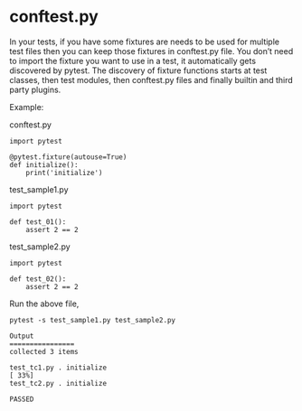 # conftest.py

In your tests, if you have some fixtures are needs to be used for multiple test files then you can keep those fixtures in conftest.py file. You don’t need to import the fixture you want to use in a test, it automatically gets discovered by pytest. The discovery of fixture functions starts at test classes, then test modules, then conftest.py files and finally builtin and third party plugins.

Example:

conftest.py
```
import pytest

@pytest.fixture(autouse=True)
def initialize():
    print('initialize')
```

test_sample1.py
```
import pytest

def test_01():
    assert 2 == 2
```

test_sample2.py
```
import pytest

def test_02():
    assert 2 == 2
```

Run the above file,

```
pytest -s test_sample1.py test_sample2.py
```

```
Output
================
collected 3 items                                                                                                                                                                         

test_tc1.py . initialize                                                                                                                                                                      [ 33%]
test_tc2.py . initialize   

PASSED 
```


